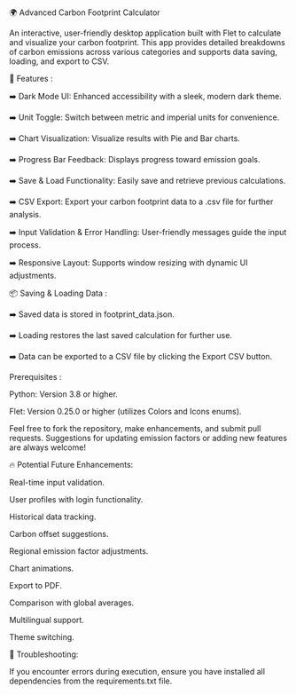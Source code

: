🌍 Advanced Carbon Footprint Calculator

An interactive, user-friendly desktop application built with Flet to calculate and visualize your carbon footprint. This app provides detailed breakdowns of carbon emissions across various categories and supports data saving, loading, and export to CSV.

🚀 Features :

➡️ Dark Mode UI: Enhanced accessibility with a sleek, modern dark theme.

➡️ Unit Toggle: Switch between metric and imperial units for convenience.

➡️ Chart Visualization: Visualize results with Pie and Bar charts.

➡️ Progress Bar Feedback: Displays progress toward emission goals.

➡️ Save & Load Functionality: Easily save and retrieve previous calculations.

➡️ CSV Export: Export your carbon footprint data to a .csv file for further analysis.

➡️ Input Validation & Error Handling: User-friendly messages guide the input process.

➡️ Responsive Layout: Supports window resizing with dynamic UI adjustments.



📦 Saving & Loading Data :

➡️ Saved data is stored in footprint_data.json.

➡️ Loading restores the last saved calculation for further use.

➡️ Data can be exported to a CSV file by clicking the Export CSV button.




Prerequisites :

Python: Version 3.8 or higher.

Flet: Version 0.25.0 or higher (utilizes Colors and Icons enums).

Feel free to fork the repository, make enhancements, and submit pull requests. Suggestions for updating emission factors or adding new features are always welcome!




🔥 Potential Future Enhancements:

Real-time input validation.

User profiles with login functionality.

Historical data tracking.

Carbon offset suggestions.

Regional emission factor adjustments.

Chart animations.

Export to PDF.

Comparison with global averages.

Multilingual support.

Theme switching.




🐛 Troubleshooting:

If you encounter errors during execution, ensure you have installed all dependencies from the requirements.txt file.
